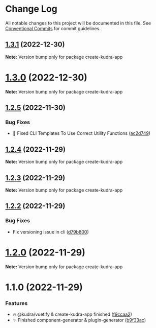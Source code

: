 # Change Log

All notable changes to this project will be documented in this file.
See [Conventional Commits](https://conventionalcommits.org) for commit guidelines.

## [1.3.1](https://github.com/KudraJs/framework/compare/v1.3.0...v1.3.1) (2022-12-30)

**Note:** Version bump only for package create-kudra-app

# [1.3.0](https://github.com/KudraJs/framework/compare/v1.2.5...v1.3.0) (2022-12-30)

**Note:** Version bump only for package create-kudra-app

## [1.2.5](https://github.com/KudraJs/framework/compare/v1.2.4...v1.2.5) (2022-11-30)

### Bug Fixes

- :hammer: Fixed CLI Templates To Use Correct Utility Functions ([ac2d749](https://github.com/KudraJs/framework/commit/ac2d749af7f4a85098a6d3dbd0316b20b9044f1c))

## [1.2.4](https://github.com/KudraJs/framework/compare/v1.2.3...v1.2.4) (2022-11-29)

**Note:** Version bump only for package create-kudra-app

## [1.2.3](https://github.com/KudraJs/framework/compare/v1.2.2...v1.2.3) (2022-11-29)

**Note:** Version bump only for package create-kudra-app

## [1.2.2](https://github.com/KudraJs/framework/compare/v1.2.1...v1.2.2) (2022-11-29)

### Bug Fixes

- Fix versioning issue in cli ([d79b800](https://github.com/KudraJs/framework/commit/d79b800a79ae5244b6828ef48646fc7dc29045bc))

# [1.2.0](https://github.com/KudraJs/framework/compare/v1.1.0...v1.2.0) (2022-11-29)

**Note:** Version bump only for package create-kudra-app

# 1.1.0 (2022-11-29)

### Features

- :fire: @kudra/vuetify & create-kudra-app finished ([f9ccaa2](https://github.com/KudraJs/framework/commit/f9ccaa210d2c11152bc4fad25b543d570cac4f0c))
- :sparkles: Finished component-generator & plugin-generator ([b9f33ac](https://github.com/KudraJs/framework/commit/b9f33ac92b9000f31168007c9923b5e9b247bdc8))
